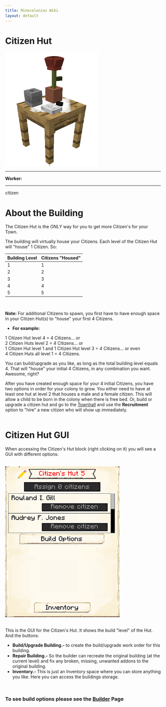 ```yaml
---
title: Minecolonies Wiki
layout: default
---
```

# Citizen Hut

<div class="infobox box text-center">
    <img src="../../assets/images/buildings/citizen.png" alt="Citizen Hut" />
    <hr />
    <div class="row section-text text-left">
        <div class="col">
        <p><strong>Worker:</strong></p>
        </div>
    </div>
    <hr />
    <recipe>citizen</recipe>
</div>

# About the Building

The Citizen Hut is the *ONLY* way for you to get more Citizen's for your Town. 

The building will virtually house your Citizens. Each level of the Citizen Hut will "house" 1 Citizen. So: 


| Building Level | Citizens "Housed" |
| ----- | ----- |
| 1 | 1 |
| 2 | 2 |
| 3 | 3 |
| 4 | 4 |
| 5 | 5 |

<br>

**Note:** For additional Citizens to spawn, you first have to have enough space in your Citizen Hut(s) to "house" your first 4 Citizens.

- **For example:** 
<p>1 Citizen Hut level 4 = 4 Citizens... or<br>
2 Citizen Huts level 2 = 4 Citizens... or<br>
1 Citizen Hut level 1 and 1 Citizen Hut level 3 = 4 Citizens... or even<br>
4 Citizen Huts all level 1 = 4 Citizens.</p>

You can build/upgrade as you like, as long as the total building level equals 4. That will "house" your initial 4 Citizens, in any combination you want. Awesome, right?

After you have created enough space for your 4 initial Citizens, you have two options in order for your colony to grow. You either need to have at least one hut at level 2 that houses a male and a female citizen. This will allow a child to be born in the colony when there is free bed. Or, build or upgrade a citizen hut and go to the [Townhall](../../source/buildings/townhall) and use the **Recruitment** option to "hire" a new citizen who will show up immediately.  
<br>

# Citizen Hut GUI

When accessing the Citizen's Hut block (right clicking on it) you will see a GUI with different options:

<br>
<div class="row">
  <div class="col-sm-12 col-md">
    <img src="../../assets/images/gui/citizengui.png" class="img-fluid mx-auto" alt="Citizen Hut GUI">
  </div>
  <div class="col-sm-12 col-md">
    <br>
    <p> This is the GUI for the Citizen's Hut. It shows the build "level" of the Hut. And the buttons:</p>
    <ul>
      <li><strong>Build/Upgrade Building.- </strong>to create the build/upgrade work order for this building.</li>
      <li><strong>Repair Building.- </strong> So the builder can recreate the original building (at the current level) and fix any broken, missing, unwanted addons to the original building.</li>
      <li><strong>Inventory.- </strong>This is just an Inventory space where you can store anything you like. Here you can access the buildings storage.</li>
    </ul>
  </div>
</div>  
  <br>
  
### **To see build options please see the [Builder](../../source/workers/builder) Page**  
